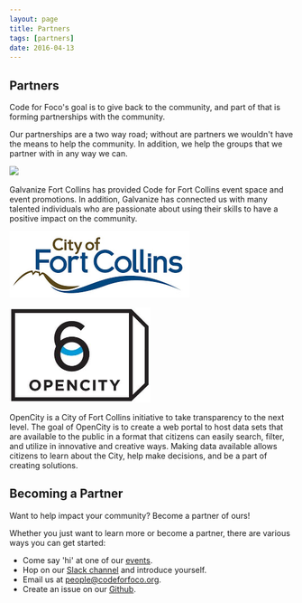 ```yaml
---
layout: page
title: Partners
tags: [partners]
date: 2016-04-13
---
```


## Partners

Code for Foco's goal is to give back to the community, and part of that is forming partnerships with the community.

Our partnerships are a two way road; without are partners we wouldn't have the means to help the community. In addition, we help the groups that we partner with in any way we can.

<a href="http://www.galvanize.com/campuses/fort-collins/"><img src="http://www.galvanize.com/wp-content/themes/galvanize/img/galvanize-logo.svg" /></a>

Galvanize Fort Collins has provided Code for Fort Collins event space and event promotions. In addition, Galvanize has connected us with many talented individuals who are passionate about using their skills to have a positive impact on the community.

<a href="http://www.fcgov.com/"><img src="/assets/img/fortcollins.jpg" /></a>

<a href="http://www.fcgov.com/opencity"><img src="/assets/img/opencity.jpg" /></a>

OpenCity is a City of Fort Collins initiative to take transparency to the next level. The goal of OpenCity is to create a web portal to host data sets that are available to the public in a format that citizens can easily search, filter, and utilize in innovative and creative ways. Making data available allows citizens to learn about the City, help make decisions, and be a part of creating solutions.


## Becoming a Partner

Want to help impact your community? Become a partner of ours!

Whether you just want to learn more or become a partner, there are various ways you can get started:

- Come say 'hi' at one of our [events](#events).
- Hop on our [Slack channel](https://codeforfoco.slack.com) and introduce yourself.
- Email us at [people@codeforfoco.org](mailto:people@codeforfoco.org).
- Create an issue on our [Github](https://github.com/codeforfoco).
